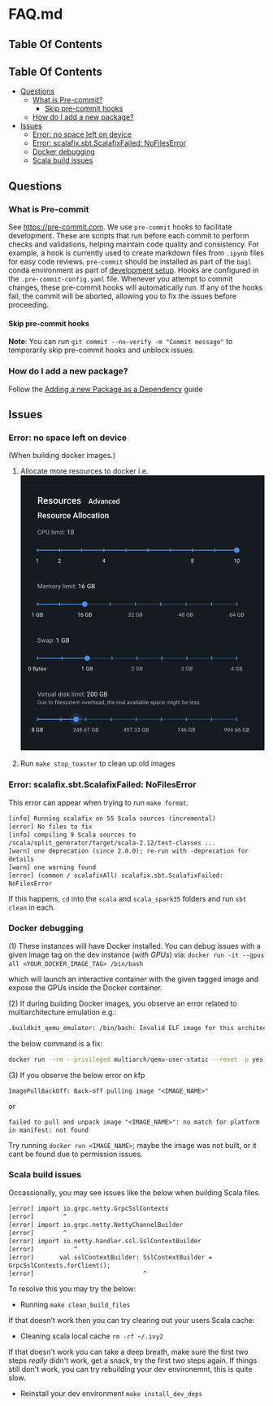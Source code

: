 # FAQ.md

## Table Of Contents

## Table Of Contents

- [Questions](#questions)
  - [What is Pre-commit?](#what-is-pre-commit)
    - [Skip pre-commit hooks](#skip-pre-commit-hooks)
  - [How do I add a new package?](#how-do-i-add-a-new-package)
- [Issues](#issues)
  - [Error: no space left on device](#error-no-space-left-on-device)
  - [Error: scalafix.sbt.ScalafixFailed: NoFilesError](#error-scalafixsbtscalafixfailed-nofileserror)
  - [Docker debugging](#docker-debugging)
  - [Scala build issues](#scala-build-issues)

## Questions

### What is Pre-commit

See https://pre-commit.com. We use `pre-commit` hooks to facilitate development. These are scripts that run before each
commit to perform checks and validations, helping maintain code quality and consistency. For example, a hook is
currently used to create markdown files from `.ipynb` files for easy code reviews. `pre-commit` should be installed as
part of the `bagl` conda environment as part of [development setup](#development-environment-setup). Hooks are
configured in the `.pre-commit-config.yaml` file. Whenever you attempt to commit changes, these pre-commit hooks will
automatically run. If any of the hooks fail, the commit will be aborted, allowing you to fix the issues before
proceeding.

#### Skip pre-commit hooks

**Note**: You can run `git commit --no-verify -m "Commit message"` to temporarily skip pre-commit hooks and unblock
issues.

### How do I add a new package?

Follow the [Adding a new Package as a Dependency](./adding_new_package.md) guide

## Issues

### Error: no space left on device

(When building docker images.)

1. Allocate more resources to docker i.e. <img width="550" alt="" src="../../assets/images/docker-allocate-more.png">

2. Run `make stop_toaster` to clean up old images

### Error: scalafix.sbt.ScalafixFailed: NoFilesError

This error can appear when trying to run `make format`.

```
[info] Running scalafix on 55 Scala sources (incremental)
[error] No files to fix
[info] compiling 9 Scala sources to /scala/split_generator/target/scala-2.12/test-classes ...
[warn] one deprecation (since 2.0.0); re-run with -deprecation for details
[warn] one warning found
[error] (common / scalafixAll) scalafix.sbt.ScalafixFailed: NoFilesError
```

If this happens, `cd` into the `scala` and `scala_spark35` folders and run `sbt clean` in each.

### Docker debugging

(1) These instances will have Docker installed. You can debug issues with a given image tag on the dev instance (*with
GPUs*) via: `docker run -it --gpus all <YOUR_DOCKER_IMAGE_TAG> /bin/bash`

which will launch an interactive container with the given tagged image and expose the GPUs inside the Docker container.

(2) If during building Docker images, you observe an error related to multiarchitecture emulation e.g.:

```bash
.buildkit_qemu_emulator: /bin/bash: Invalid ELF image for this architecture
```

the below command is a fix:

```bash
docker run --rm --privileged multiarch/qemu-user-static --reset -p yes
```

(3) If you observe the below error on kfp

```
ImagePullBackOff: Back-off pulling image "<IMAGE_NAME>"
```

or

```
failed to pull and unpack image "<IMAGE_NAME>": no match for platform in manifest: not found
```

Try running `docker run <IMAGE_NAME>`; maybe the image was not built, or it cant be found due to permission issues.

### Scala build issues

Occassionally, you may see issues like the below when building Scala files.

```
[error] import io.grpc.netty.GrpcSslContexts
[error]        ^
[error] import io.grpc.netty.NettyChannelBuilder
[error]        ^
[error] import io.netty.handler.ssl.SslContextBuilder
[error]           ^
[error]       val sslContextBuilder: SslContextBuilder = GrpcSslContexts.forClient();
[error]                              ^
```

To resolve this you may try the below:

- Running `make clean_build_files`

If that doesn't work then you can try clearing out your users Scala cache:

- Cleaning scala local cache `rm -rf ~/.ivy2`

If that doesn't work you can take a deep breath, make sure the first two steps *really* didn't work, get a snack, try
the first two steps again. If things still don't work, you can try rebuilding your dev environemnt, this is quite slow.

- Reinstall your dev environment `make install_dev_deps`
